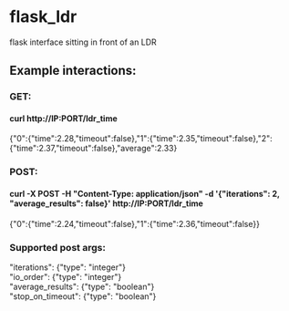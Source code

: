 # flask_ldr  
flask interface sitting in front of an LDR  
  
## Example interactions:  
  
### GET:  
#### curl http://IP:PORT/ldr_time  
{"0":{"time":2.28,"timeout":false},"1":{"time":2.35,"timeout":false},"2":{"time":2.37,"timeout":false},"average":2.33}  
  
### POST:  
#### curl -X POST -H "Content-Type: application/json" -d '{"iterations": 2, "average_results": false}' http://IP:PORT/ldr_time  
{"0":{"time":2.24,"timeout":false},"1":{"time":2.36,"timeout":false}}  
  
### Supported post args:  
"iterations": {"type": "integer"}  
"io_order": {"type": "integer"}  
"average_results": {"type": "boolean"}  
"stop_on_timeout": {"type": "boolean"}  
